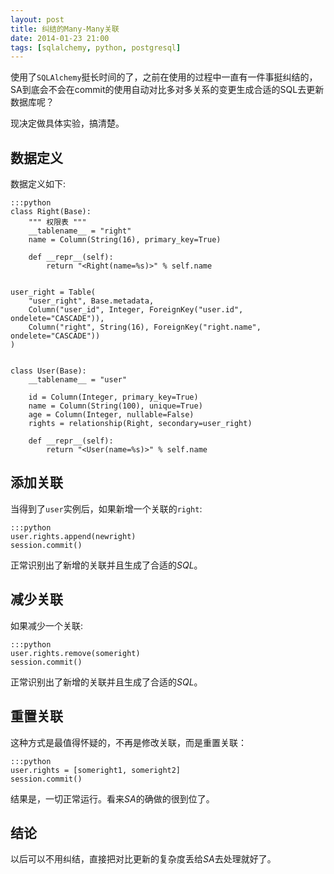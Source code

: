 ```yaml
---
layout: post
title: 纠结的Many-Many关联
date: 2014-01-23 21:00
tags: [sqlalchemy, python, postgresql]
---
```


使用了`SQLAlchemy`挺长时间的了，之前在使用的过程中一直有一件事挺纠结的，SA到底会不会在commit的使用自动对比多对多关系的变更生成合适的SQL去更新数据库呢？

现决定做具体实验，搞清楚。

## 数据定义

数据定义如下:

    :::python
    class Right(Base):
        """ 权限表 """
        __tablename__ = "right"
        name = Column(String(16), primary_key=True)

        def __repr__(self):
            return "<Right(name=%s)>" % self.name


    user_right = Table(
        "user_right", Base.metadata,
        Column("user_id", Integer, ForeignKey("user.id", ondelete="CASCADE")),
        Column("right", String(16), ForeignKey("right.name", ondelete="CASCADE"))
    )


    class User(Base):
        __tablename__ = "user"

        id = Column(Integer, primary_key=True)
        name = Column(String(100), unique=True)
        age = Column(Integer, nullable=False)
        rights = relationship(Right, secondary=user_right)

        def __repr__(self):
            return "<User(name=%s)>" % self.name

## 添加关联

当得到了`user`实例后，如果新增一个关联的`right`:

    :::python
    user.rights.append(newright)
    session.commit()

正常识别出了新增的关联并且生成了合适的*SQL*。

## 减少关联

如果减少一个关联:

    :::python
    user.rights.remove(someright)
    session.commit()

正常识别出了新增的关联并且生成了合适的*SQL*。

## 重置关联

这种方式是最值得怀疑的，不再是修改关联，而是重置关联：

    :::python
    user.rights = [someright1, someright2]
    session.commit()

结果是，一切正常运行。看来*SA*的确做的很到位了。

## 结论

以后可以不用纠结，直接把对比更新的复杂度丢给*SA*去处理就好了。
